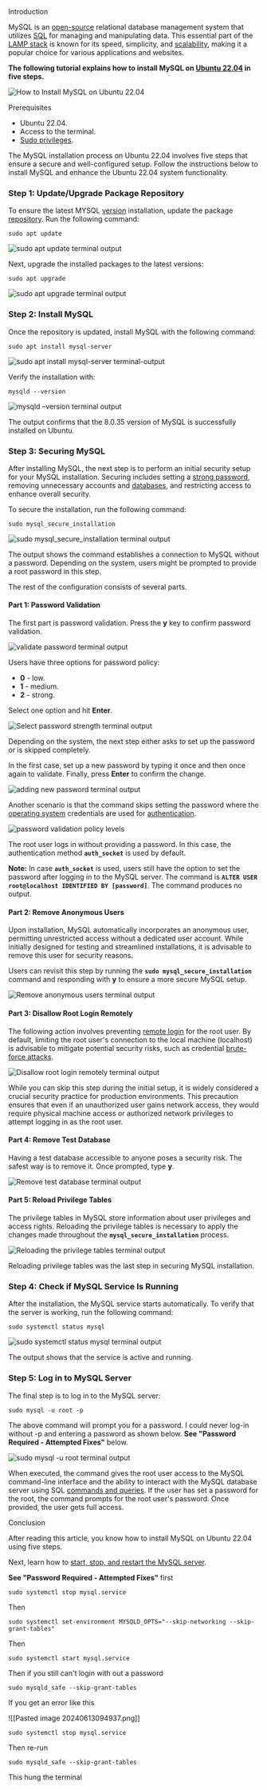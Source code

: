 Introduction

MySQL is an [open-source](https://phoenixnap.com/glossary/what-is-open-source) relational database management system that utilizes [SQL](https://phoenixnap.com/glossary/sql-definition) for managing and manipulating data. This essential part of the [LAMP stack](https://phoenixnap.com/kb/what-is-a-lamp-stack) is known for its speed, simplicity, and [scalability](https://phoenixnap.com/glossary/scalability), making it a popular choice for various applications and websites.

**The following tutorial explains how to install MySQL on [Ubuntu 22.04](https://phoenixnap.com/kb/ubuntu-22-04-lts) in five steps.**

![How to Install MySQL on Ubuntu 22.04](https://phoenixnap.com/kb/wp-content/uploads/2023/12/how-to-install-mysql-on-ubuntu-22-04.png)

Prerequisites

-   Ubuntu 22.04.
-   Access to the terminal.
-   [Sudo privileges](https://phoenixnap.com/kb/how-to-create-sudo-user-on-ubuntu).

The MySQL installation process on Ubuntu 22.04 involves five steps that ensure a secure and well-configured setup. Follow the instructions below to install MySQL and enhance the Ubuntu 22.04 system functionality.

### Step 1: Update/Upgrade Package Repository

To ensure the latest MYSQL [version](https://phoenixnap.com/kb/how-to-check-mysql-version) installation, update the package [repository](https://phoenixnap.com/glossary/what-is-a-repository). Run the following command:

```
sudo apt update
```

![sudo apt update terminal output](https://phoenixnap.com/kb/wp-content/uploads/2023/12/sudo-apt-update-terminal-output.png)

Next, upgrade the installed packages to the latest versions:

```
sudo apt upgrade
```

![sudo apt upgrade terminal output](https://phoenixnap.com/kb/wp-content/uploads/2023/12/sudo-apt-upgrade-terminal-output-1.png)

### Step 2: Install MySQL

Once the repository is updated, install MySQL with the following command:

```
sudo apt install mysql-server
```

![sudo apt install mysql-server terminal-output](https://phoenixnap.com/kb/wp-content/uploads/2023/12/sudo-apt-install-mysql-server.png)

Verify the installation with:

```
mysqld --version
```

![mysqld –version terminal output](https://phoenixnap.com/kb/wp-content/uploads/2023/12/mysqld-version-terminal-output.png)

The output confirms that the 8.0.35 version of MySQL is successfully installed on Ubuntu.

### Step 3: Securing MySQL

After installing MySQL, the next step is to perform an initial security setup for your MySQL installation. Securing includes setting a [strong password](https://phoenixnap.com/blog/strong-great-password-ideas), removing unnecessary accounts and [databases](https://phoenixnap.com/kb/what-is-a-database), and restricting access to enhance overall security.

To secure the installation, run the following command:

```
sudo mysql_secure_installation
```

![sudo mysql_secure_installation terminal output](https://phoenixnap.com/kb/wp-content/uploads/2023/12/sudo-mysql-secure-installation-terminal-output.png)

The output shows the command establishes a connection to MySQL without a password. Depending on the system, users might be prompted to provide a root password in this step.

The rest of the configuration consists of several parts.

#### Part 1: Password Validation

The first part is password validation. Press the **y** key to confirm password validation.

![validate password terminal output](https://phoenixnap.com/kb/wp-content/uploads/2023/12/validate-password-terminal-output.png)

Users have three options for password policy:

-   **0** - low.
-   **1** - medium.
-   **2** - strong.

Select one option and hit **Enter**.

![Select password strength terminal output ](https://phoenixnap.com/kb/wp-content/uploads/2023/12/select-password-strenhgt-terminal-output.png)

Depending on the system, the next step either asks to set up the password or is skipped completely.

In the first case, set up a new password by typing it once and then once again to validate. Finally, press **Enter** to confirm the change.

![adding new password terminal output](https://phoenixnap.com/kb/wp-content/uploads/2023/12/adding-new-password-terminal-output.png)

Another scenario is that the command skips setting the password where the [operating system](https://phoenixnap.com/glossary/operating-system) credentials are used for [authentication](https://phoenixnap.com/glossary/what-is-authentication).

![password validation policy levels](https://phoenixnap.com/kb/wp-content/uploads/2023/12/password-validation-policy-levels.png)

The root user logs in without providing a password. In this case, the authentication method **`auth_socket`** is used by default.

**Note:** In case **`auth_socket`** is used, users still have the option to set the password after logging in to the MySQL server. The command is **`ALTER USER root@localhost IDENTIFIED BY [password]`**. The command produces no output.

#### Part 2: Remove Anonymous Users

Upon installation, MySQL automatically incorporates an anonymous user, permitting unrestricted access without a dedicated user account. While initially designed for testing and streamlined installations, it is advisable to remove this user for security reasons.

Users can revisit this step by running the **`sudo mysql_secure_installation`** command and responding with **y** to ensure a more secure MySQL setup.

![Remove anonymous users terminal output](https://phoenixnap.com/kb/wp-content/uploads/2023/12/remove-anonimous-user-terminal-output.png)

#### Part 3: Disallow Root Login Remotely

The following action involves preventing [remote login](https://phoenixnap.com/kb/mysql-remote-connection) for the root user. By default, limiting the root user's connection to the local machine (localhost) is advisable to mitigate potential security risks, such as credential [brute-force attacks](https://phoenixnap.com/blog/brute-force-attack).

![Disallow root login remotely terminal output](https://phoenixnap.com/kb/wp-content/uploads/2023/12/disallow-root-login-remotely-terminal-output.png)

While you can skip this step during the initial setup, it is widely considered a crucial security practice for production environments. This precaution ensures that even if an unauthorized user gains network access, they would require physical machine access or authorized network privileges to attempt logging in as the root user.

#### Part 4: Remove Test Database

Having a test database accessible to anyone poses a security risk. The safest way is to remove it. Once prompted, type **y**.

![Remove test database terminal output](https://phoenixnap.com/kb/wp-content/uploads/2023/12/remove-test-database-terminal-output.png)

#### Part 5: Reload Privilege Tables

The privilege tables in MySQL store information about user privileges and access rights. Reloading the privilege tables is necessary to apply the changes made throughout the **`mysql_secure_installation`** process.

![Reloading the privilege tables terminal output](https://phoenixnap.com/kb/wp-content/uploads/2023/12/reload-privilege-tables-terminal-output.png)

Reloading privilege tables was the last step in securing MySQL installation.

### Step 4: Check if MySQL Service Is Running

After the installation, the MySQL service starts automatically. To verify that the server is working, run the following command:

```
sudo systemctl status mysql
```

![sudo systemctl status mysql terminal output](https://phoenixnap.com/kb/wp-content/uploads/2023/12/sudo-systemctl-status-mysql-terminal-output.png)

The output shows that the service is active and running.

### Step 5: Log in to MySQL Server

The final step is to log in to the MySQL server:

```
sudo mysql -u root -p
```

The above command will prompt you for a password. I could never log-in without -p and entering  a password as shown below. **See "Password Required - Attempted  Fixes"** below.

![sudo mysql -u root terminal output](https://phoenixnap.com/kb/wp-content/uploads/2023/12/sudo-mysql-u-root-terminal-output.png)

When executed, the command gives the root user access to the MySQL command-line interface and the ability to interact with the MySQL database server using SQL [commands and queries](https://phoenixnap.com/kb/mysql-commands-cheat-sheet). If the user has set a password for the root, the command prompts for the root user's password. Once provided, the user gets full access.

Conclusion

After reading this article, you know how to install MySQL on Ubuntu 22.04 using five steps.

Next, learn how to [start, stop, and restart the MySQL server](https://phoenixnap.com/kb/start-mysql-server).

**See "Password Required - Attempted  Fixes"**
first
```
sudo systemctl stop mysql.service
```
Then
```
sudo systemctl set-environment MYSQLD_OPTS="--skip-networking --skip-grant-tables"
```
Then
```
sudo systemctl start mysql.service
```
Then if you still can't login with out a password
```
sudo mysqld_safe --skip-grant-tables
```

If you get an error like this

![[Pasted image 20240613094937.png]]

```
sudo systemctl stop mysql.service
```

Then re-run
```
sudo mysqld_safe --skip-grant-tables
```

This hung the terminal